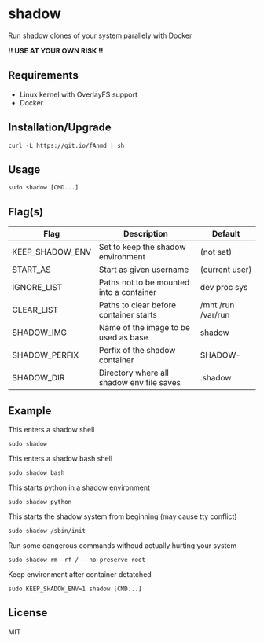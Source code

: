 # shadow
Run shadow clones of your system parallely with Docker

**!! USE AT YOUR OWN RISK !!**

## Requirements
- Linux kernel with OverlayFS support
- Docker

## Installation/Upgrade
```
curl -L https://git.io/fAnmd | sh
```

## Usage
```
sudo shadow [CMD...]
```

## Flag(s)
| Flag            | Description                               | Default            |
| --------------- | ----------------------------------------- | ------------------ |
| KEEP_SHADOW_ENV | Set to keep the shadow environment        | (not set)          |
| START_AS        | Start as given username                   | (current user)     |
| IGNORE_LIST     | Paths not to be mounted into a container  | dev proc sys       |
| CLEAR_LIST      | Paths to clear before container starts    | /mnt /run /var/run |
| SHADOW_IMG      | Name of the image to be used as base      | shadow             |
| SHADOW_PERFIX   | Perfix of the shadow container            | SHADOW-            |
| SHADOW_DIR      | Directory where all shadow env file saves | .shadow            |

## Example
This enters a shadow shell
```
sudo shadow
```

This enters a shadow bash shell
```
sudo shadow bash
```

This starts python in a shadow environment
```
sudo shadow python
```

This starts the shadow system from beginning (may cause tty conflict)
```
sudo shadow /sbin/init
```

Run some dangerous commands withoud actually hurting your system
```
sudo shadow rm -rf / --no-preserve-root
```

Keep environment after container detatched
```
sudo KEEP_SHADOW_ENV=1 shadow [CMD...]
```

## License
MIT
